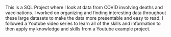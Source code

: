 This is a SQL Project where I look at data from COVID involving deaths and vaccinations. I worked on organizing and finding interesting data throughout these large datasets to make the data more presentable and easy to read. I followed a Youtube video series to learn all of the skills and information to then apply my knowledge and skills from a Youtube example project.
